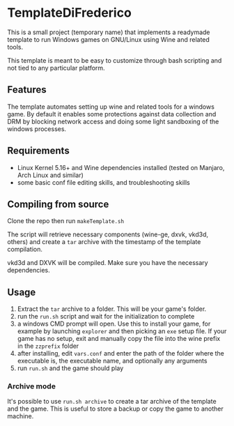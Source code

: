 # TemplateDiFrederico

This is a small project (temporary name) that implements a readymade template to run
Windows games on GNU/Linux using Wine and related tools.

This template is meant to be easy to customize through bash scripting and not tied
to any particular platform.

## Features

The template automates setting up wine and related tools for a windows game. By default it enables some
protections against data collection and DRM by blocking network access and doing some
light sandboxing of the windows processes.

## Requirements

- Linux Kernel 5.16+ and Wine dependencies installed (tested on Manjaro, Arch Linux and similar)
- some basic conf file editing skills, and troubleshooting skills

## Compiling from source

Clone the repo then run `makeTemplate.sh`

The script will retrieve necessary components (wine-ge, dxvk, vkd3d, others) and
create a `tar` archive with the timestamp of the template compilation.

vkd3d and DXVK will be compiled. Make sure you have the necessary dependencies.

## Usage

1. Extract the `tar` archive to a folder. This will be your game's folder.
2. run the `run.sh` script and wait for the initialization to complete
3. a windows CMD prompt will open. Use this to install your game, for example by launching `explorer` and then picking an `exe` setup file. If your game has no setup, exit and manually copy the file into the wine prefix in the `zzprefix` folder
4. after installing, edit `vars.conf` and enter the path of the folder where the executable is, the executable name, and optionally any arguments
5. run `run.sh` and the game should play

### Archive mode

It's possible to use `run.sh archive` to create a tar archive of the template and the game.
This is useful to store a backup or copy the game to another machine.


